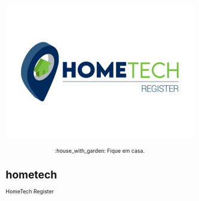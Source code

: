 <h1 align="center">
  <img src="app/src/assets/logo-hometech.svg" alt="logo" >

</h1>

<p align="center">:house_with_garden: Fique em casa.</p>

# hometech
HomeTech Register

